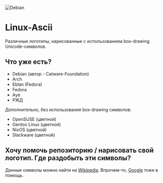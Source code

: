![Debian](https://sun9-67.userapi.com/impf/S31rQ2UK75Lq4q7vVE17ySx8mbq8rGaRplL91Q/vlAgkpr9jI8.jpg?size=1703x542&quality=96&proxy=1&sign=800adc8a93a8fb4c76fccd91fa030896&type=album)
# Linux-Ascii
Различные логотипы, нарисованные с использованием box-drawing Unicode-символов.
## Что уже есть?
- Debian (автор - Catware-Foundation)
- Arch
- Eblan (Fedora)
- Fedora
- Aуе
- РЖД

Дополнительно, без использования box-drawing символов:
- OpenSUSE (цветной)
- Gentoo Linux (цветной)
- NixOS (цветной)
- Slackware (цветной)

## Хочу помочь репозиторию / нарисовать свой логотип. Где раздобыть эти символы?
Данные символы можно найти на [Wikipedia](https://www.google.com/url?sa=t&rct=j&q=&esrc=s&source=web&cd=&cad=rja&uact=8&ved=2ahUKEwiH5OXa3f77AhXksYsKHdl-BMoQFnoECBkQAw&url=https%3A%2F%2Fen.wikipedia.org%2Fwiki%2FBox-drawing_character&usg=AOvVaw2sc8c8IiXgYuywy7tCuQXp). Впрочем-то, [Google](https://www.google.com/search?q=box+drawing+characters&newwindow=1&sxsrf=ALiCzsaR3IlSNGwn6psMb14cth3eCr2jQQ%3A1671214022564&ei=xrOcY_GKIqr1qwGOwIqoBQ&oq=box+&gs_lcp=Cgxnd3Mtd2l6LXNlcnAQARgAMgQIIxAnMgQIIxAnMgQIIxAnMgsIABCABBCxAxCDATILCAAQgAQQsQMQgwEyBQgAEIAEMgUIABCABDIFCAAQgAQyBQgAEIAEMgsILhCABBCxAxCDAToKCAAQRxDWBBCwAzoHCAAQsAMQQzoNCAAQ5AIQ1gQQsAMYAToSCC4QxwEQ0QMQyAMQsAMQQxgCOgQIABBDOgcIABCxAxBDOggIABCABBCxAzoKCAAQsQMQgwEQQzoICAAQsQMQgwFKBAhBGABKBAhGGAFQ9AFYvAdg3RFoAXABeACAAZcBiAGFBJIBAzAuNJgBAKABAcgBEcABAdoBBggBEAEYCdoBBggCEAEYCA&sclient=gws-wiz-serp) тоже в помощь.

